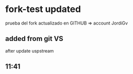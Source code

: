 # fork-test updated
prueba del fork actualizado en GITHUB => account  JordiGv


## added from git VS
after update uspstream 

## 11:41